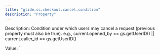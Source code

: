 ```yaml
---
title: "glide.sc.checkout.cancel.condition"
description: "Property"
---
```


Description: Condition under which users may cancel a request (previous property must also be true). e.g., current.opened_by == gs.getUserID() || current.caller_id == gs.getUserID()

Value: ``
